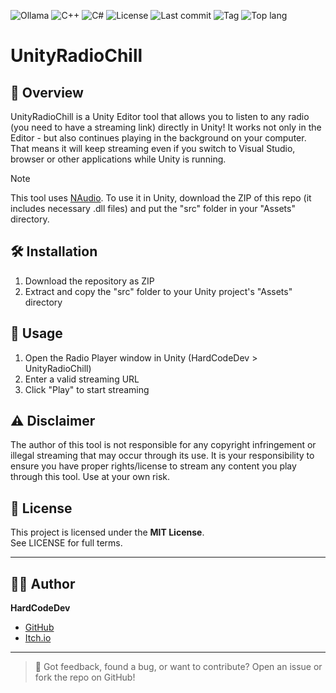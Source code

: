 ![Ollama](https://img.shields.io/badge/Ollama-%23000000?logo=Ollama)
![C++](https://img.shields.io/badge/C%2B%2B-%2300599C?logo=C%2B%2B)
![C#](https://img.shields.io/badge/C%23-%23512BD4?logo=.NET)
![License](https://img.shields.io/github/license/HardCodeDev777/UnityRadioChill?color=%2305991d)
![Last commit](https://img.shields.io/github/last-commit/HardCodeDev777/UnityRadioChill?color=%2305991d)
![Tag](https://img.shields.io/github/v/tag/HardCodeDev777/UnityRadioChill)
![Top lang](https://img.shields.io/github/languages/top/HardCodeDev777/UnityRadioChill)


# UnityRadioChill

## 🚀 Overview

UnityRadioChill is a Unity Editor tool that allows you to listen to any radio (you need to have a streaming link) directly in Unity! It works not only in the Editor - but also continues playing in the background on your computer. That means it will keep streaming even if you switch to Visual Studio, browser or other applications while Unity is running.

> [!NOTE]
> This tool uses [NAudio](https://github.com/naudio/NAudio). To use it in Unity, download the ZIP of this repo (it includes necessary .dll files) and put the "src" folder in your "Assets" directory.

## 🛠 Installation
1. Download the repository as ZIP
2. Extract and copy the "src" folder to your Unity project's "Assets" directory

## 📝 Usage
1. Open the Radio Player window in Unity (HardCodeDev > UnityRadioChill)
2. Enter a valid streaming URL
3. Click "Play" to start streaming

## ⚠️ Disclaimer
The author of this tool is not responsible for any copyright infringement or illegal streaming that may occur through its use. It is your responsibility to ensure you have proper rights/license to stream any content you play through this tool. Use at your own risk.

## 📄 License

This project is licensed under the **MIT License**.  
See LICENSE for full terms.

---

## 👨‍💻 Author

**HardCodeDev**  
- [GitHub](https://github.com/HardCodeDev777)  
- [Itch.io](https://hardcodedev.itch.io/)

---

> 💬 Got feedback, found a bug, or want to contribute? Open an issue or fork the repo on GitHub!